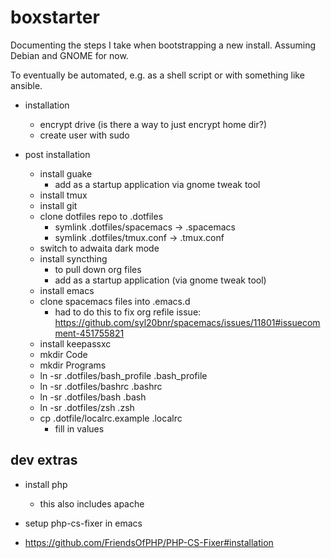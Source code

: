 # boxstarter

Documenting the steps I take when bootstrapping a new install.
Assuming Debian and GNOME for now.

To eventually be automated, e.g. as a shell script or with something like ansible.

- installation
  - encrypt drive (is there a way to just encrypt home dir?)
  - create user with sudo 

- post installation
  - install guake
    - add as a startup application via gnome tweak tool
  - install tmux
  - install git
  - clone dotfiles repo to .dotfiles
      - symlink .dotfiles/spacemacs -> .spacemacs
      - symlink .dotfiles/tmux.conf -> .tmux.conf
  - switch to adwaita dark mode 
  - install syncthing
    - to pull down org files
    - add as a startup application (via gnome tweak tool)
  - install emacs
  - clone spacemacs files into .emacs.d
    - had to do this to fix org refile issue: https://github.com/syl20bnr/spacemacs/issues/11801#issuecomment-451755821
  - install keepassxc
  - mkdir Code
  - mkdir Programs
  - ln -sr .dotfiles/bash_profile .bash_profile
  - ln -sr .dotfiles/bashrc .bashrc
  - ln -sr .dotfiles/bash .bash
  - ln -sr .dotfiles/zsh .zsh
  - cp .dotfile/localrc.example .localrc
    - fill in values
  
## dev extras

- install php
  - this also includes apache

- setup php-cs-fixer in emacs
- https://github.com/FriendsOfPHP/PHP-CS-Fixer#installation


